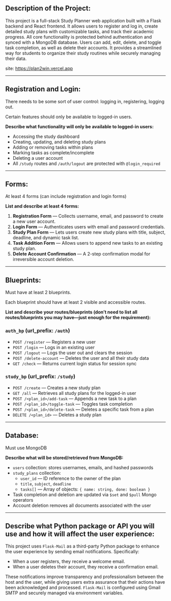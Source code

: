 ## Description of the Project:

This project is a full-stack Study Planner web application built with a Flask backend and React frontend. It allows users to register and log in, create detailed study plans with customizable tasks, and track their academic progress. All core functionality is protected behind authentication and synced with a MongoDB database. Users can add, edit, delete, and toggle task completion, as well as delete their accounts. It provides a streamlined way for students to organize their study routines while securely managing their data.

site: https://plan2win.vercel.app

---

## Registration and Login:

There needs to be some sort of user control: logging in, registering, logging out.

Certain features should only be available to logged-in users.

**Describe what functionality will only be available to logged-in users:**

- Accessing the study dashboard
- Creating, updating, and deleting study plans
- Adding or removing tasks within plans
- Marking tasks as complete/incomplete
- Deleting a user account
- All `/study` routes and `/auth/logout` are protected with `@login_required`

---

## Forms:

At least 4 forms (can include registration and login forms)

**List and describe at least 4 forms:**

1. **Registration Form** — Collects username, email, and password to create a new user account.
2. **Login Form** — Authenticates users with email and password credentials.
3. **Study Plan Form** — Lets users create new study plans with title, subject, deadline, and dynamic task list.
4. **Task Addition Form** — Allows users to append new tasks to an existing study plan.
5. **Delete Account Confirmation** — A 2-step confirmation modal for irreversible account deletion.

---

## Blueprints:

Must have at least 2 blueprints.

Each blueprint should have at least 2 visible and accessible routes.

**List and describe your routes/blueprints (don’t need to list all routes/blueprints you may have—just enough for the requirement):**

### `auth_bp` (url_prefix: `/auth`)

- `POST /register` — Registers a new user
- `POST /login` — Logs in an existing user
- `POST /logout` — Logs the user out and clears the session
- `POST /delete-account` — Deletes the user and all their study data
- `GET /check` — Returns current login status for session sync

### `study_bp` (url_prefix: `/study`)

- `POST /create` — Creates a new study plan
- `GET /all` — Retrieves all study plans for the logged-in user
- `POST /<plan_id>/add-task` — Appends a new task to a plan
- `POST /<plan_id>/toggle-task` — Toggles task completion
- `POST /<plan_id>/delete-task` — Deletes a specific task from a plan
- `DELETE /<plan_id>` — Deletes a study plan

---

## Database:

Must use MongoDB

**Describe what will be stored/retrieved from MongoDB:**

- `users` collection: stores usernames, emails, and hashed passwords
- `study_plans` collection:
  - `user_id` — ID reference to the owner of the plan
  - `title`, `subject`, `deadline`
  - `tasks[]` — Array of objects: `{ name: string, done: boolean }`
- Task completion and deletion are updated via `$set` and `$pull` Mongo operators
- Account deletion removes all documents associated with the user

---

## Describe what Python package or API you will use and how it will affect the user experience:

This project uses `Flask-Mail` as a third-party Python package to enhance the user experience by sending email notifications. Specifically:

- When a user registers, they receive a welcome email.
- When a user deletes their account, they receive a confirmation email.

These notifications improve transparency and professionalism between the host and the user, while giving users extra assurance that their actions have been acknowledged and processed. `Flask-Mail` is configured using Gmail SMTP and securely managed via environment variables.

